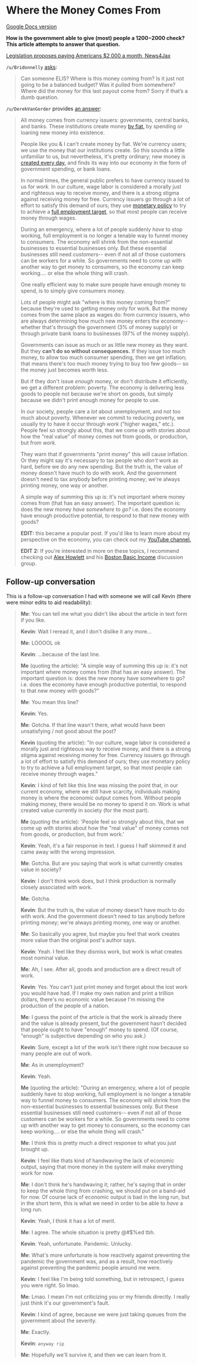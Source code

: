 # Where the Money Comes From

[Google Docs version](https://docs.google.com/document/d/1P8kl42xviPwyo9oDipBa9_yniRtgNLkeR4NWLYMnWKc/edit?usp=sharing)

**How is the government able to give (most) people a $1200-$2000 check? This article attempts to answer that question.**

[Legislation proposes paying Americans $2,000 a month, News4Jax](https://www.news4jax.com/news/national/2020/04/15/legislation-proposes-2000-a-month-for-americans/)

`/u/Bridonnelly` [asks](https://www.reddit.com/r/Futurology/comments/g2se2i/legislation_proposes_paying_americans_2000_a_month/fnnq6vw/?context=1):

> Can someone ELI5? Where is this money coming from? Is it just not going to be a balanced budget? Was it pulled from somewhere? Where did the money for this last payout come from? Sorry if that’s a dumb question.

`/u/DerekVanGorder` provides [an answer](https://www.reddit.com/r/Futurology/comments/g2se2i/legislation_proposes_paying_americans_2000_a_month/fnnq6vw/?context=1):

> All money comes from currency issuers: governments, central banks, and banks. These institutions create money [by fiat,](https://en.wikipedia.org/wiki/Fiat_money) by spending or loaning new money into existence.
>
> People like you & I can't create money by fiat. We're currency users; we use the money that our institutions create. So this sounds a little unfamiliar to us, but nevertheless, it's pretty ordinary; new money is [created every day,](https://www.economicsnetwork.ac.uk/archive/starkey_banking) and finds its way into our economy in the form of government spending, or bank loans.
>
> In normal times, the general public prefers to have currency issued to us for *work.* In our culture, wage labor is considered a morally just and righteous way to receive money, and there is a strong stigma against receiving money for free. Currency issuers go through a lot of effort to satisfy this demand of ours; they use [monetary policy](https://en.wikipedia.org/wiki/Monetary_policy) to try to achieve a [full employment target](https://en.wikipedia.org/wiki/Full_employment), so that most people can receive money through wages.
>
> During an emergency, where a lot of people suddenly *have* to stop working, full employment is no longer a tenable way to funnel money to consumers. The economy will shrink from the non-essential businesses to essential businesses only. But these essential businesses still need *customers*\-- even if not all of those customers can be workers for a while. So governments need to come up with another way to get money to consumers, so the economy can keep working.... or else the whole thing will crash.
>
> One really efficient way to make sure people have enough money to spend, is to simply give consumers money.
>
> Lots of people might ask "where is this money coming from?" because they're used to getting money only for work. But the money comes from the same place as wages do: from currency issuers, who are always determining how much new money enters the economy-- whether that's through the government (3% of money supply) or through private bank loans to businesses (97% of the money supply).
>
> Governments can issue as much or as little new money as they want. But they **can't do so without consequences.** If they issue too much money, to allow too much consumer spending, then we get inflation; that means there's too much money trying to buy too few goods-- so the money just becomes worth less.
>
> But if they don't issue *enough* money, or don't distribute it efficiently, we get a different problem: poverty. The economy is delivering less goods to people not because we're short on goods, but simply because we didn't print enough money for people to use.
>
> In our society, people care a *lot* about unemployment, and not too much about poverty. Whenever we commit to reducing poverty, we usually try to have it occur through *work* ("higher wages," etc.). People feel so strongly about this, that we come up with stories about how the "real value" of money comes not from goods, or production, but from *work.*
>
> They warn that if governments "print money" this will cause inflation. Or they might say it's necessary to tax people who *don't* work as hard, before we do any new spending. But the truth is, the value of money doesn't have much to do with work. And the government doesn't need to tax anybody before printing money; we're always printing money, one way or another.
>
> A simple way of summing this up is: it's not important where money comes from (that has an easy answer). The important question is: does the new money *have somewhere to go?* i.e. does the economy have enough productive potential, to respond to that new money with goods?
>
> **EDIT:** this became a popular post. If you'd like to learn more about my perspective on the economy, you can check out my [YouTube channel.](https://www.youtube.com/channel/UCaIyJvWQeEYVx--VOmTz2ag)
>
> **EDIT 2:** If you're interested in more on these topics, I recommend checking out [Alex Howlett](http://www.greshm.org/) and his [Boston Basic Income](https://www.youtube.com/channel/UCsVjEFKDYn1yQ5E6raxM-dw) discussion group.

## Follow-up conversation

This is a follow-up conversation I had with someone we will call Kevin (there were minor edits to aid readability):

> **Me**: You can tell me what you didn't like about the article in text form if you like.
>
> **Kevin**: Wait I reread it, and I don't dislike it any more...
>
> **Me**: LOOOOL ok
>
> **Kevin**: ...because of the last line.
>
> **Me** (quoting the article): "A simple way of summing this up is: it's not important where money comes from (that has an easy answer). The important question is: does the new money have somewhere to go? i.e. does the economy have enough productive potential, to respond to that new money with goods?"
>
> **Me**: You mean this line?
>
> **Kevin**: Yes.
>
> **Me**: Gotcha. If that line wasn't there, what would have been unsatisfying / not good about the post?
>
> **Kevin** (quoting the article): "In our culture, wage labor is considered a morally just and righteous way to receive money, and there is a strong stigma against receiving money for free. Currency issuers go through a lot of effort to satisfy this demand of ours; they use monetary policy to try to achieve a full employment target, so that most people can receive money through wages."
>
> **Kevin**: I kind of felt like this line was missing the point that, in our current economy, where we still have scarcity, individuals making money is where the economic output comes from. Without people making money, there would be no money to spend it on. Work is what created value currently in society (for the most part).
>
> **Me** (quoting the article): 'People feel so strongly about this, that we come up with stories about how the "real value" of money comes not from goods, or production, but from work.'
>
> **Kevin**: Yeah, it's a fair response in text. I guess I half skimmed it and came away with the wrong impression.
>
> **Me**: Gotcha. But are you saying that work is what currently creates value in society?
>
> **Kevin**: I don't think work does, but I think production is normally closely associated with work.
>
> **Me**: Gotcha.
>
> **Kevin**: But the truth is, the value of money doesn't have much to do with work. And the government doesn't need to tax anybody before printing money; we're always printing money, one way or another.
>
> **Me**: So basically you agree, but maybe you feel that work creates more value than the original post's author says.
>
> **Kevin**: Yeah. I feel like they dismiss work, but work is what creates most nominal value.
>
> **Me**: Ah, I see. After all, goods and production are a direct result of work.
>
> **Kevin**: Yes. You can't just print money and forget about the lost work you would have had. If I make my own nation and print a trillion dollars, there's no economic value because I'm missing the production of the people of a nation.
>
> **Me**: I guess the point of the article is that the work is already there and the value is already present, but the government hasn't decided that people ought to have "enough" money to spend. (Of course, "enough" is subjective depending on who you ask.)
>
> **Kevin**: Sure, except a lot of the work isn't there right now because so many people are out of work.
>
> **Me**: As in unemployment?
>
> **Kevin**: Yeah.
>
> **Me** (quoting the article): "During an emergency, where a lot of people suddenly have to stop working, full employment is no longer a tenable way to funnel money to consumers. The economy will shrink from the non-essential businesses to essential businesses only. But these essential businesses still need customers-- even if not all of those customers can be workers for a while. So governments need to come up with another way to get money to consumers, so the economy can keep working.... or else the whole thing will crash."
>
> **Me**: I think this is pretty much a direct response to what you just brought up.
>
> **Kevin**: I feel like thats kind of handwaving the lack of economic output, saying that more money in the system will make everything work for now.
>
> **Me**: I don't think he's handwaving it; rather, he's saying that in order to keep the whole thing from crashing, we should put on a band-aid for now. Of course lack of economic output is bad in the long run, but in the short term, this is what we need in order to be able to *have* a long run.
>
> **Kevin**: Yeah, I think it has a lot of merit.
>
> **Me**: I agree. The whole situation is pretty @#$%ed tbh.
>
> **Kevin**: Yeah, unfortunate. Pandemic. Unlucky.
>
> **Me**: What's more unfortunate is how reactively against preventing the pandemic the government was, and as a result, how reactively against preventing the pandemic people around me were.
>
> **Kevin**: I feel like I'm being told something, but in retrospect, I guess you were right. So lmao.
>
> **Me**: Lmao. I mean I'm not criticizing you or my friends directly. I really just think it's our government's fault.
>
> **Kevin**: I kind of agree, because we were just taking queues from the government about the severity.
>
> **Me**: Exactly.
>
> **Kevin**: `anyway rip`
>
> **Me**: Hopefully we'll survive it, and then we can learn from it.

